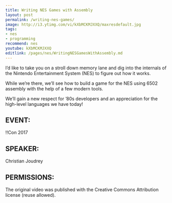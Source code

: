 ```yaml
---
title: Writing NES Games with Assembly
layout: post
permalink: /writing-nes-games/
image: http://i3.ytimg.com/vi/kXbMCKMJXXQ/maxresdefault.jpg
tags:
- nes
- programming
recommend: nes
youtube: kXbMCKMJXXQ
editlink: /pages/nes/WritingNESGamesWithAssembly.md
---
```


I’d like to take you on a stroll down memory lane and dig into the internals of the Nintendo Entertainment System (NES) to figure out how it works. 

While we’re there, we’ll see how to build a game for the NES using 6502 assembly with the help of a few modern tools. 

We’ll gain a new respect for ’80s developers and an appreciation for the high-level languages we have today!

## EVENT:

!!Con 2017

## SPEAKER:

Christian Joudrey

## PERMISSIONS:

The original video was published with the Creative Commons Attribution license (reuse allowed).
